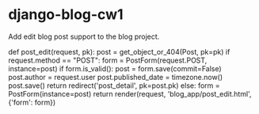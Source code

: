 # django-blog-cw1

Add edit blog post support to the blog project.

def post_edit(request, pk):
    post = get_object_or_404(Post, pk=pk)
    if request.method == "POST":
        form = PostForm(request.POST, instance=post)
        if form.is_valid():
            post = form.save(commit=False)
            post.author = request.user
            post.published_date = timezone.now()
            post.save()
        return redirect('post_detail', pk=post.pk)
    else:
        form = PostForm(instance=post)
    return render(request, 'blog_app/post_edit.html', {'form': form})
